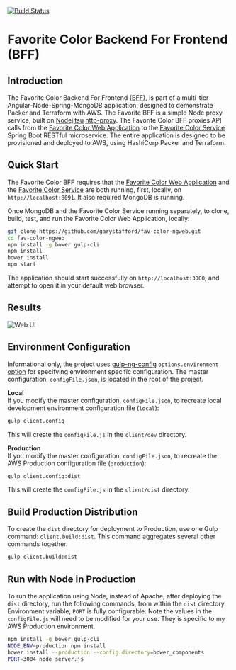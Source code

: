 [![Build Status](https://travis-ci.org/garystafford/fav-color-ngweb.svg?branch=master)](https://travis-ci.org/garystafford/fav-color-ngweb)

# Favorite Color Backend For Frontend (BFF)

## Introduction

The Favorite Color Backend For Frontend ([BFF](http://samnewman.io/patterns/architectural/bff/)), is part of a multi-tier Angular-Node-Spring-MongoDB application, designed to demonstrate Packer and Terraform with AWS. The Favorite BFF is a simple Node proxy service, built on [Nodejitsu](https://nodejitsu.com/) [http-proxy](https://www.npmjs.com/package/http-proxy). The Favorite Color BFF proxies API calls from the [Favorite Color Web Application](https://github.com/garystafford/fav-color-ngweb) to the [Favorite Color Service](https://github.com/garystafford/fav-color-service) Spring Boot RESTful microservice. The entire application is designed to be provisioned and deployed to AWS, using HashiCorp Packer and Terraform.


## Quick Start

The Favorite Color BFF requires that the [Favorite Color Web Application](https://github.com/garystafford/fav-color-ngweb) and the [Favorite Color Service](https://github.com/garystafford/fav-color-service) are both running, first, locally, on `http://localhost:8091`. It also required MongoDB is running.

Once MongoDB and the Favorite Color Service running separately, to clone, build, test, and run the Favorite Color Web Application, locally:

```bash
git clone https://github.com/garystafford/fav-color-ngweb.git
cd fav-color-ngweb
npm install -g bower gulp-cli
npm install
bower install
npm start
```

The application should start successfully on `http://localhost:3000`, and attempt to open it in your default web browser.

## Results

![Web UI](WebUI.png)

## Environment Configuration

Informational only, the project uses [gulp-ng-config](https://github.com/ajwhite/gulp-ng-config) `options.environment` [option](https://github.com/ajwhite/gulp-ng-config#optionsenvironment) for specifying environment specific configuration. The master configuration, `configFile.json`, is located in the root of the project.

**Local**<br>
If you modify the master configuration, `configFile.json`, to recreate local development environment configuration file (`local`):

```bash
gulp client.config
```

This will create the `configFile.js` in the `client/dev` directory.

**Production**<br>
If you modify the master configuration, `configFile.json`, to recreate the AWS Production configuration file (`production`):

```bash
gulp client.config:dist
```

This will create the `configFile.js` in the `client/dist` directory.

## Build Production Distribution

To create the `dist` directory for deployment to Production, use one Gulp command: `client.build:dist`. This command aggregates several other commands together.

```bash
gulp client.build:dist
```

## Run with Node in Production

To run the application using Node, instead of Apache, after deploying the `dist` directory, run the following commands, from within the `dist` directory. Environment variable, `PORT` is fully configurable. Note the values in the `configFile.js` will need to be modified for your use. They is specific to my AWS Production environment.

```bash
npm install -g bower gulp-cli
NODE_ENV=production npm install
bower install --production --config.directory=bower_components
PORT=3004 node server.js
```
